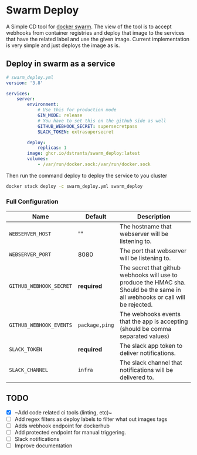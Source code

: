# Swarm Deploy

A Simple CD tool for [docker swarm](https://docs.docker.com/engine/swarm/). The view of the tool is to accept webhooks from container registries and deploy that image to the services that have the related label and use the given image.
Current implementation is very simple and just deploys the image as is.


## Deploy in swarm as a service

```yaml
# swarm_deploy.yml
version: '3.8'

services:
    server:
        environment:
            # Use this for production mode
            GIN_MODE: release
            # You have to set this on the github side as well
            GITHUB_WEBHOOK_SECRET: supersecretpass
            SLACK_TOKEN: extrasupersecret

        deploy:
            replicas: 1
        image: ghcr.io/dstrants/swarm_deploy:latest
        volumes:
            - /var/run/docker.sock:/var/run/docker.sock
```

Then run the command deploy to deploy the service to you cluster
```sh
docker stack deploy -c swarm_deploy.yml swarm_deploy
```

### Full Configuration

Name | Default | Description
-----|---------|------------
`WEBSERVER_HOST` | "" | The hostname that webserver will be listening to.
`WEBSERVER_PORT` | 8080 | The port that webserver will be listening to.
`GITHUB_WEBHOOK_SECRET` | **required** | The secret that github webhooks will use to produce the HMAC sha. Should be the same in all webhooks or call will be rejected.
`GITHUB_WEBHOOK_EVENTS` | `package,ping` | The webhooks events that the app is accepting (should be comma separated values)
`SLACK_TOKEN` | **required** | The slack app token to deliver notifications.
`SLACK_CHANNEL` | `infra` | The slack channel that notifications will be delivered to.


## TODO
- [x] ~Add code related ci tools (linting, etc)~
- [ ] Add regex filters as deploy labels to filter what out images tags
- [ ] Adds webhook endpoint for dockerhub
- [ ] Add protected endpoint for manual triggering.
- [ ] Slack notifications
- [ ] Improve documentation
